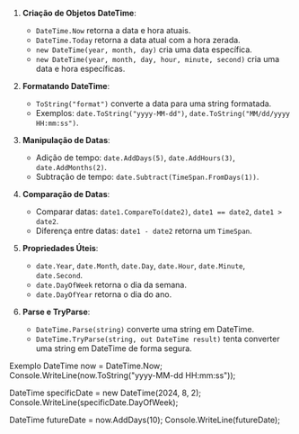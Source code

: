 1. **Criação de Objetos DateTime**:
    
    - `DateTime.Now` retorna a data e hora atuais.
    - `DateTime.Today` retorna a data atual com a hora zerada.
    - `new DateTime(year, month, day)` cria uma data específica.
    - `new DateTime(year, month, day, hour, minute, second)` cria uma data e hora específicas.
2. **Formatando DateTime**:
    
    - `ToString("format")` converte a data para uma string formatada.
    - Exemplos: `date.ToString("yyyy-MM-dd")`, `date.ToString("MM/dd/yyyy HH:mm:ss")`.
3. **Manipulação de Datas**:
    
    - Adição de tempo: `date.AddDays(5)`, `date.AddHours(3)`, `date.AddMonths(2)`.
    - Subtração de tempo: `date.Subtract(TimeSpan.FromDays(1))`.
4. **Comparação de Datas**:
    
    - Comparar datas: `date1.CompareTo(date2)`, `date1 == date2`, `date1 > date2`.
    - Diferença entre datas: `date1 - date2` retorna um `TimeSpan`.
5. **Propriedades Úteis**:
    
    - `date.Year`, `date.Month`, `date.Day`, `date.Hour`, `date.Minute`, `date.Second`.
    - `date.DayOfWeek` retorna o dia da semana.
    - `date.DayOfYear` retorna o dia do ano.
6. **Parse e TryParse**:
    
    - `DateTime.Parse(string)` converte uma string em DateTime.
    - `DateTime.TryParse(string, out DateTime result)` tenta converter uma string em DateTime de forma segura.

Exemplo
DateTime now = DateTime.Now;
Console.WriteLine(now.ToString("yyyy-MM-dd HH:mm:ss"));

DateTime specificDate = new DateTime(2024, 8, 2);
Console.WriteLine(specificDate.DayOfWeek);

DateTime futureDate = now.AddDays(10);
Console.WriteLine(futureDate);
